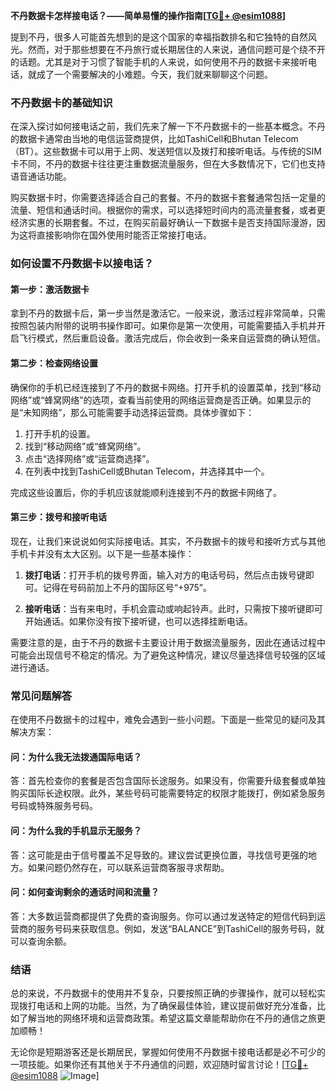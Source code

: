 **不丹数据卡怎样接电话？——简单易懂的操作指南[[TG💪+ @esim1088](https://t.me/s/esim1088)]**

提到不丹，很多人可能首先想到的是这个国家的幸福指数排名和它独特的自然风光。然而，对于那些想要在不丹旅行或长期居住的人来说，通信问题可是个绕不开的话题。尤其是对于习惯了智能手机的人来说，如何使用不丹的数据卡来接听电话，就成了一个需要解决的小难题。今天，我们就来聊聊这个问题。

### 不丹数据卡的基础知识

在深入探讨如何接电话之前，我们先来了解一下不丹数据卡的一些基本概念。不丹的数据卡通常由当地的电信运营商提供，比如TashiCell和Bhutan Telecom（BT）。这些数据卡可以用于上网、发送短信以及拨打和接听电话。与传统的SIM卡不同，不丹的数据卡往往更注重数据流量服务，但在大多数情况下，它们也支持语音通话功能。

购买数据卡时，你需要选择适合自己的套餐。不丹的数据卡套餐通常包括一定量的流量、短信和通话时间。根据你的需求，可以选择短时间内的高流量套餐，或者更经济实惠的长期套餐。不过，在购买前最好确认一下数据卡是否支持国际漫游，因为这将直接影响你在国外使用时能否正常接打电话。

### 如何设置不丹数据卡以接电话？

#### 第一步：激活数据卡

拿到不丹的数据卡后，第一步当然是激活它。一般来说，激活过程非常简单，只需按照包装内附带的说明书操作即可。如果你是第一次使用，可能需要插入手机并开启飞行模式，然后重启设备。激活完成后，你会收到一条来自运营商的确认短信。

#### 第二步：检查网络设置

确保你的手机已经连接到了不丹的数据卡网络。打开手机的设置菜单，找到“移动网络”或“蜂窝网络”的选项，查看当前使用的网络运营商是否正确。如果显示的是“未知网络”，那么可能需要手动选择运营商。具体步骤如下：

1. 打开手机的设置。
2. 找到“移动网络”或“蜂窝网络”。
3. 点击“选择网络”或“运营商选择”。
4. 在列表中找到TashiCell或Bhutan Telecom，并选择其中一个。

完成这些设置后，你的手机应该就能顺利连接到不丹的数据卡网络了。

#### 第三步：拨号和接听电话

现在，让我们来说说如何实际接电话。其实，不丹数据卡的拨号和接听方式与其他手机卡并没有太大区别。以下是一些基本操作：

1. **拨打电话**：打开手机的拨号界面，输入对方的电话号码，然后点击拨号键即可。记得在号码前加上不丹的国际区号“+975”。

2. **接听电话**：当有来电时，手机会震动或响起铃声。此时，只需按下接听键即可开始通话。如果你没有按下接听键，也可以选择挂断电话。

需要注意的是，由于不丹的数据卡主要设计用于数据流量服务，因此在通话过程中可能会出现信号不稳定的情况。为了避免这种情况，建议尽量选择信号较强的区域进行通话。

### 常见问题解答

在使用不丹数据卡的过程中，难免会遇到一些小问题。下面是一些常见的疑问及其解决方案：

#### 问：为什么我无法拨通国际电话？
答：首先检查你的套餐是否包含国际长途服务。如果没有，你需要升级套餐或单独购买国际长途权限。此外，某些号码可能需要特定的权限才能拨打，例如紧急服务号码或特殊服务号码。

#### 问：为什么我的手机显示无服务？
答：这可能是由于信号覆盖不足导致的。建议尝试更换位置，寻找信号更强的地方。如果问题仍然存在，可以联系运营商客服寻求帮助。

#### 问：如何查询剩余的通话时间和流量？
答：大多数运营商都提供了免费的查询服务。你可以通过发送特定的短信代码到运营商的服务号码来获取信息。例如，发送“BALANCE”到TashiCell的服务号码，就可以查询余额。

### 结语

总的来说，不丹数据卡的使用并不复杂，只要按照正确的步骤操作，就可以轻松实现拨打电话和上网的功能。当然，为了确保最佳体验，建议提前做好充分准备，比如了解当地的网络环境和运营商政策。希望这篇文章能帮助你在不丹的通信之旅更加顺畅！

无论你是短期游客还是长期居民，掌握如何使用不丹数据卡接电话都是必不可少的一项技能。如果你还有其他关于不丹通信的问题，欢迎随时留言讨论！[[TG💪+ @esim1088](https://t.me/s/esim1088) ![Image](https://i.postimg.cc/4NQfJmqS/Snipaste-2025-05-13-00-14-12.png)]